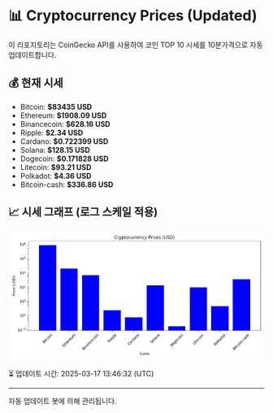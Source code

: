 
# 📊 Cryptocurrency Prices (Updated)

이 리포지토리는 CoinGecko API를 사용하여 코인 TOP 10 시세를 10분가격으로 자동 업데이트합니다.

## 💰 현재 시세
- Bitcoin: **$83435 USD**
- Ethereum: **$1908.09 USD**
- Binancecoin: **$628.16 USD**
- Ripple: **$2.34 USD**
- Cardano: **$0.722399 USD**
- Solana: **$128.15 USD**
- Dogecoin: **$0.171828 USD**
- Litecoin: **$93.21 USD**
- Polkadot: **$4.36 USD**
- Bitcoin-cash: **$336.86 USD**

## 📈 시세 그래프 (로그 스케일 적용)
![Crypto Prices](crypto_prices.png)

⏳ 업데이트 시간: 2025-03-17 13:46:32 (UTC)

---
자동 업데이트 봇에 의해 관리됩니다.
